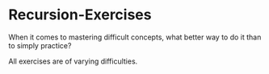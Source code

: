 # Recursion-Exercises

When it comes to mastering difficult concepts, what better way to do it than to simply practice?

All exercises are of varying difficulties. 
